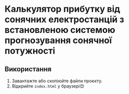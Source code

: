# Калькулятор прибутку від сонячних електростанцій з встановленою системою прогнозування сонячної потужності
## Використання
1. Завантажте або скопіюйте файли проєкту.
2. Відкрийте `index.html` у браузері😊
